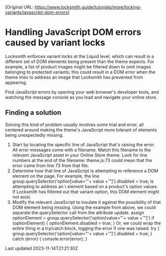 [Original URL: https://www.locksmith.guide/tutorials/more/locking-variants/javascript-dom-errors]

# Handling JavaScript DOM errors caused by variant locks

Locksmith enforces variant locks at the Liquid level, which can result in a different set of DOM elements being present than the theme expects. For example, a list of product images might be filtered down to omit images belonging to protected variants; this could result in a DOM error when the theme tries to address an image that Locksmith has prevented from appearing.

Find JavaScript errors by opening your web browser's developer tools, and watching the message console as you load and navigate your online store.

## Finding a solution

Solving this kind of problem usually involves some trial and error, all centered around making the theme's JavaScript more tolerant of elements being unexpectedly missing.

1. Start by locating the specific line of JavaScript that's raising the error. All error messages come with a filename. Match this filename to the relevant JavaScript asset in your Online Store theme. Look for line numbers at the end of the filename: theme.js:73 could mean that the error came from line 73 from that file.
2. Determine how that line of JavaScript is attempting to reference a DOM element on the page. For example, the line group.querySelector('option[value="'+ value +'"]').disabled = true; is attempting to address an \ element based on a product's option values. If Locksmith has filtered out that variant option, this DOM element might not exist.
3. Modify the relevant JavaScript to insulate it against the possibility of that DOM element being missing. Using the example from above, we could separate the querySelector call from the attribute update. assign optionElement = group.querySelector('option[value="'+ value +'"]') if (optionElement) { optionElement.disabled = true; } Or, we could wrap the entire thing in a try/catch block, logging the error if one was raised. try { group.querySelector('option[value="'+ value +'"]').disabled = true; } catch (error) { console.error(error); }

Last updated 2023-11-14T21:21:30Z
